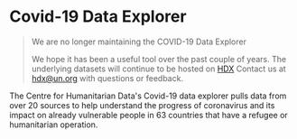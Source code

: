 # Covid-19 Data Explorer

> We are no longer maintaining the COVID-19 Data Explorer
> 
> We hope it has been a useful tool over the past couple of years. The underlying datasets will continue to be hosted on [HDX](https://data.humdata.org/event/covid-19)
> Contact us at [hdx@un.org](mailto:hdx@un.org) with questions or feedback.

The Centre for Humanitarian Data's Covid-19 data explorer pulls data from over 20 sources to help understand the progress of coronavirus and its impact on already vulnerable people in 63 countries that have a refugee or humanitarian operation.
